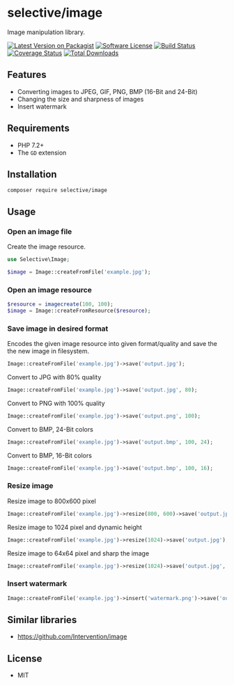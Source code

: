 # selective/image

Image manipulation library.

[![Latest Version on Packagist](https://img.shields.io/github/release/selective-php/image.svg)](https://packagist.org/packages/selective/image)
[![Software License](https://img.shields.io/badge/license-MIT-brightgreen.svg)](LICENSE.md)
[![Build Status](https://travis-ci.org/selective-php/image.svg?branch=master)](https://travis-ci.org/selective-php/image)
[![Coverage Status](https://scrutinizer-ci.com/g/selective-php/image/badges/coverage.png?b=master)](https://scrutinizer-ci.com/g/selective-php/image/code-structure)
[![Total Downloads](https://img.shields.io/packagist/dt/selective/image.svg)](https://packagist.org/packages/selective/image/stats)


## Features

* Converting images to JPEG, GIF, PNG, BMP (16-Bit and 24-Bit)
* Changing the size and sharpness of images
* Insert watermark

## Requirements

* PHP 7.2+
* The `GD` extension

## Installation

```
composer require selective/image
```

## Usage

### Open an image file

Create the image resource.

```php
use Selective\Image;

$image = Image::createFromFile('example.jpg');
```

### Open an image resource

```php
$resource = imagecreate(100, 100);
$image = Image::createFromResource($resource);
```

### Save image in desired format

Encodes the given image resource into given format/quality 
and save the the new image in filesystem.

```php
Image::createFromFile('example.jpg')->save('output.jpg');
```

Convert to JPG with 80% quality 

```php
Image::createFromFile('example.jpg')->save('output.jpg', 80);
```

Convert to PNG with 100% quality 

```php
Image::createFromFile('example.jpg')->save('output.png', 100);
```

Convert to BMP, 24-Bit colors

```php
Image::createFromFile('example.jpg')->save('output.bmp', 100, 24);
```

Convert to BMP, 16-Bit colors

```php
Image::createFromFile('example.jpg')->save('output.bmp', 100, 16);
```

### Resize image

Resize image to 800x600 pixel

```php
Image::createFromFile('example.jpg')->resize(800, 600)->save('output.jpg');
```

Resize image to 1024 pixel and dynamic height

```php
Image::createFromFile('example.jpg')->resize(1024)->save('output.jpg');
```

Resize image to 64x64 pixel and sharp the image

```php
Image::createFromFile('example.jpg')->resize(1024)->save('output.jpg', 64, 64, true);
```

### Insert watermark

```php
Image::createFromFile('example.jpg')->insert('watermark.png')->save('output.jpg');
```

## Similar libraries

* https://github.com/Intervention/image

## License

* MIT